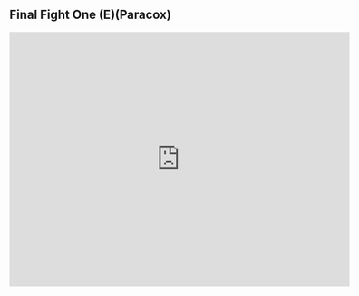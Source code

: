 ## Final Fight One (E)(Paracox)

<iframe src="https://www.retrogames.cc/embed/17558-final-fight-one-e-paracox.html" width="600" height="450" frameborder="no" allowfullscreen="true" webkitallowfullscreen="true" mozallowfullscreen="true" scrolling="no"></iframe>
